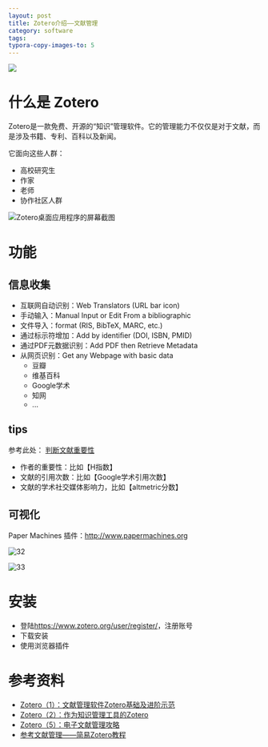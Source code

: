 ```yaml
---
layout: post
title: Zotero介绍——文献管理
category: software
tags: 
typora-copy-images-to: 5
---
```

![](https://cdn.kelu.org/blog/tags/security.jpg)

# 什么是 Zotero

Zotero是一款免费、开源的“知识”管理软件。它的管理能力不仅仅是对于文献，而是涉及书籍、专利、百科以及新闻。

它面向这些人群：

* 高校研究生
* 作家
* 老师
* 协作社区人群

![Zotero桌面应用程序的屏幕截图](https://cdn.kelu.org/blog/2019/02/screenshot-1.4.jpg)



# 功能

## 信息收集

- 互联网自动识别：Web Translators (URL bar icon)
- 手动输入：Manual Input or Edit From a bibliographic
- 文件导入：format (RIS, BibTeX, MARC, etc.)
- 通过标示符增加：Add by identiﬁer (DOI, ISBN, PMID)
- 通过PDF元数据识别：Add PDF then Retrieve Metadata
- 从网页识别：Get any Webpage with basic data
  - 豆瓣
  - 维基百科
  - Google学术
  - 知网
  - ...

## tips

参考此处： [判断文献重要性](https://www.yangzhiping.com/tech/zotero5.html#%E9%97%AE%E9%A2%983%E6%80%8E%E4%B9%88%E5%88%A4%E6%96%AD%E6%96%87%E7%8C%AE%E9%87%8D%E8%A6%81%E6%80%A7)

- 作者的重要性：比如【H指数】
- 文献的引用次数：比如【Google学术引用次数】
- 文献的学术社交媒体影响力，比如【altmetric分数】

## 可视化

Paper Machines 插件：<http://www.papermachines.org>

![32](https://cdn.kelu.org/blog/2019/02/32.jpg)

![33](https://cdn.kelu.org/blog/2019/02/33.jpg)

# 安装

* 登陆<https://www.zotero.org/user/register/>，注册账号
* 下载安装
* 使用浏览器插件

# 参考资料

* [Zotero（1）：文献管理软件Zotero基础及进阶示范](https://www.yangzhiping.com/tech/zotero1.html)
* [Zotero（2）：作为知识管理工具的Zotero](http://www.yangzhiping.com/tech/zotero2.html)
* [Zotero（5）：电子文献管理攻略](https://www.yangzhiping.com/tech/zotero5.html)
* [参考文献管理——简易Zotero教程](https://www.jianshu.com/p/68f0e4134b04)